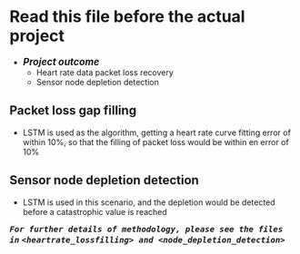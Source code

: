 # Read this file before the actual project

- <big>***Project outcome***</big>
  - Heart rate data packet loss recovery
  - Sensor node depletion detection

## Packet loss gap filling
- LSTM is used as the algorithm, getting a heart rate curve fitting error of within
  10%, so that the filling of packet loss would be within en error of 10%

## Sensor node depletion detection
- LSTM is used in this scenario, and the depletion would be detected before a 
  catastrophic value is reached

<big>***`For further details of methodology, please see the files in`
`<heartrate_lossfilling> and <node_depletion_detection>`***</big>
